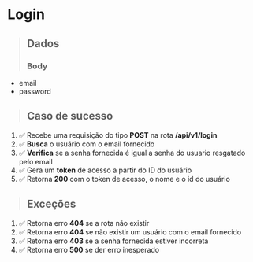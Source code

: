 # Login

> ## Dados
>
> ### Body

- email
- password

> ## Caso de sucesso

1. ✅ Recebe uma requisição do tipo **POST** na rota **/api/v1/login**
2. ✅ **Busca** o usuário com o email fornecido
3. ✅ **Verifica** se a senha fornecida é igual a senha do usuario resgatado pelo email
4. ✅ Gera um **token** de acesso a partir do ID do usuário
5. ✅ Retorna **200** com o token de acesso, o nome e o id do usuário

> ## Exceções

1. ✅ Retorna erro **404** se a rota não existir
2. ✅ Retorna erro **404** se não existir um usuário com o email fornecido
3. ✅ Retorna erro **403** se a senha fornecida estiver incorreta
4. ✅ Retorna erro **500** se der erro inesperado

